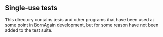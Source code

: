 ## Single-use tests

This directory contains tests and other programs that have been
used at some point in BornAgain development, but for some reason
have not been added to the test suite.
